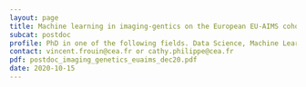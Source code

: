 ```yaml
---
layout: page
title: Machine learning in imaging-gentics on the European EU-AIMS cohort for autism study
subcat: postdoc
profile: PhD in one of the following fields. Data Science, Machine Learning, Applied Statistics, Imaging genetics, Neuro-Imaging, Genomics
contact: vincent.frouin@cea.fr or cathy.philippe@cea.fr
pdf: postdoc_imaging_genetics_euaims_dec20.pdf
date: 2020-10-15
---
```

